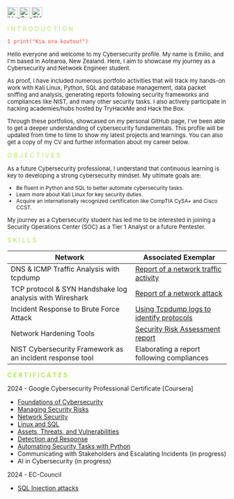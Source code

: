 <a href="https://www.linkedin.com/in/emilio-mardones" target="_blank">
  <img src="https://upload.wikimedia.org/wikipedia/commons/c/ca/LinkedIn_logo_initials.png" alt="LinkedIn Badge" width="24" height="24" />
</a>
<a href="mailto:milomardones.nc@gmail.com" target="_blank">
  <img src="https://www.clipartmax.com/png/small/31-316827_gmail-icon-gmail-icon.png" alt="Gmail Icon" width="24" height="24">
</a>
<a href="https://drive.google.com/file/d/1lwMiHmgTRCDf2w7beGCzb9j0ZuOLO4fM/view?usp=sharing" target="_blank">
  <img src="https://www.clipartmax.com/png/small/97-978185_cv-library-banners-cv-library-jobs.png" alt="CV Library Icon" width="24" height="24">
</a>

<p style="color: #b5e853;">I N T R O D U C T I O N</p>

<pre><code style="color: #ff3f31;">1 print("Kia ora koutou!")</code></pre>

<p style="font-size: 13px;">
  Hello everyone and welcome to my Cybersecurity profile. My name is Emilio, and I'm based in Aotearoa, New Zealand. Here, I aim to showcase my journey as a Cybersecurity and Netwoek Engineer student.
</p>
<p style="font-size: 13px;">
  As proof, I have included numerous portfolio activities that will track my hands-on work with Kali Linux, Python, SQL and database management, data packet sniffing and analysis, generating reports following security frameworks and compliances like NIST, and many other security tasks. I also actively participate in hacking academies/hubs hosted by TryHackMe and Hack the Box. 
</p>
<p style="font-size: 13px;">
  Through these portfolios, showcased on my personal GitHub page, I've been able to get a deeper understanding of cybersecurity fundamentals. This profile will be updated from time to time to show my latest projects and learnings. You can also get a copy of my CV and further information about my career below.
</p>

<p style="color: #b5e853;">O B J E C T I V E S</p>

<p style="font-size: 13px;">
  As a future Cybersecurity professional, I understand that continuous learning is key to developing a strong cybersecurity mindset. My ultimate goals are:
</p>
<ul style="font-size: 12px;">
  <li>Be fluent in Python and SQL to better automate cybersecurity tasks.</li>
  <li>Learn more about Kali Linux for key security duties.</li>
  <li>Acquire an internationally recognized certification like CompTIA CySA+ and Cisco CCST.</li>
</ul>
<p style="font-size: 13px;">
  My journey as a Cybersecurity student has led me to be interested in joining a Security Operations Center (SOC) as a Tier 1 Analyst or a future Pentester.
</p>

<p style="color: #b5e853;">S K I L L S</p>

| Network                                        | Associated Exemplar         |
|-----------------------------------------------|----------------------------|
| DNS & ICMP Traffic Analysis with tcpdump | <a href="https://ofendor.github.io/Portfolio1-Analysing-Network-communications/">Report of a network traffic activity</a>|
| TCP protocol & SYN Handshake log analysis with Wireshark         | <a href="https://ofendor.github.io/Portfolio2-Analysing-Network-Attacks/">Report of a network attack</a>|
| Incident Response to Brute Force Attack      | <a href="https://ofendor.github.io/Portfolio3-Incident-Response-to-Brute-Force-Attack/">Using Tcpdump logs to identify protocols</a>|
| Network Hardening Tools                  | <a href="https://ofendor.github.io/Portfolio4Network-Hardening-Tools/">Security Risk Assessment report</a>|
| NIST Cybersecurity Framework as an incident response tool | <a hrref="">Elaborating a report following compliances</a>|

<p style="color: #b5e853; font-weight: bold;">C E R T I F I C A T E S</p>
2024 - Google Cybersecurity Professional Certificate [Coursera]

- [Foundations of Cybersecurity](https://coursera.org/share/48a44f7bd12d318186045eb7c62342da)
- [Managing Security Risks](https://coursera.org/share/ddb6c36249e444df898624cf9567aa05)
- [Network Security](https://coursera.org/share/38ab1d68036cb56bc093082ab335d0c1)
- [Linux and SQL](https://coursera.org/share/d751138500d05e5257d59fe6b137679b)
- [Assets, Threats, and Vulnerabilities](https://coursera.org/share/e3f8eafdd79dd50e8e778e00373cc625)
- [Detection and Response](https://coursera.org/share/9fe916483f218dddd8f544b0406db8a6)
- [Automating Security Tasks with Python](https://coursera.org/share/bf47f0e56b5dc708b5735105288cd2ec)
- Communicating with Stakeholders and Escalating Incidents (in progress)
- AI in Cybersecurity (in progress)

2024 - EC-Council
- [SQL Injection attacks](https://drive.google.com/file/d/13mJFjTMqs2Pk3WYhqKZf-saOyT6DciAt/view)
